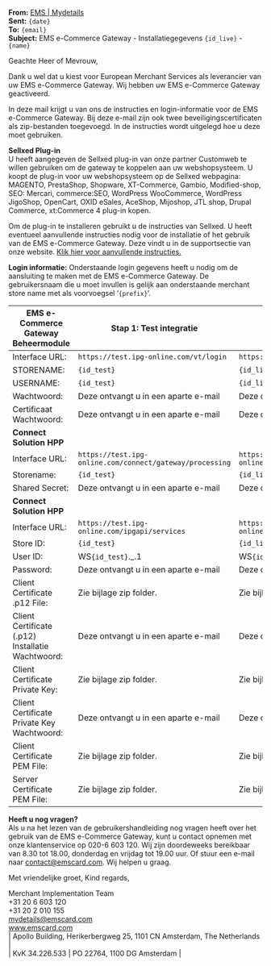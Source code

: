 **From:** [EMS | Mydetails](mailto:mydetails@emscard.com)  
**Sent:** `{date}`  
**To:** `{email}`  
**Subject:** EMS e-Commerce Gateway - Installatiegegevens `{id_live}` - `{name}`  

Geachte Heer of Mevrouw,
 
Dank u wel dat u kiest voor European Merchant Services als leverancier van uw EMS e-Commerce Gateway. Wij hebben uw EMS e-Commerce Gateway geactiveerd.
 
In deze mail krijgt u van ons de instructies en login-informatie voor de EMS e-Commerce Gateway. Bij deze e-mail zijn ook twee beveiligingscertificaten als zip-bestanden toegevoegd. In de instructies wordt uitgelegd hoe u deze moet gebruiken.
 
**Sellxed Plug-in**  
U heeft aangegeven de Sellxed plug-in van onze partner Customweb te willen gebruiken om de gateway te koppelen aan uw webshopsysteem. U koopt de plug-in voor uw webshopsysteem op de Sellxed webpagina: MAGENTO, PrestaShop, Shopware, XT-Commerce, Gambio, Modified-shop, SEO: Mercari, commerce:SEO, WordPress WooCommerce, WordPress JigoShop, OpenCart, OXID eSales, AceShop, Mijoshop, JTL shop, Drupal Commerce, xt:Commerce 4 plug-in kopen.
 
Om de plug-in te installeren gebruikt u de instructies van Sellxed. U heeft eventueel aanvullende instructies nodig voor de installatie of het gebruik van de EMS e-Commerce Gateway. Deze vindt u in de supportsectie van onze website. [Klik hier voor aanvullende instructies.](https://emscard.nl/support/hoe-neem-ik-mijn-ems-e-commerce-gateway-met-sellxed-plug-gebruik)

**Login informatie:**
Onderstaande login gegevens heeft u nodig om de aansluiting te maken met de EMS e-Commerce Gateway. De gebruikersnaam die u moet invullen is gelijk aan onderstaande merchant store name met als voorvoegsel ‘`{prefix}`’.

| EMS e-Commerce Gateway Beheermodule               | Stap 1: Test integratie                                  | Stap 2: Live integratie                                 |
| ------------------------------------------------- | -------------------------------------------------------- | ------------------------------------------------------- |
| Interface URL:                                    | `https://test.ipg-online.com/vt/login`                   | `https://www.ipg-online.com/vt/login`                   |
| STORENAME:                                        | `{id_test}`                                              | `{id_live}`                                             |
| USERNAME:                                         | `{id_test}`                                              | `{id_live}`                                             |
| Wachtwoord:                                       | Deze ontvangt u in een aparte e-mail                     | Deze ontvangt u in een aparte e-mail                    |
| Certificaat Wachtwoord:                           | Deze ontvangt u in een aparte e-mail                     | Deze ontvangt u in een aparte e-mail                    |
| **Connect Solution HPP**                                                                                                                                               |
| Interface URL:                                    | `https://test.ipg-online.com/connect/gateway/processing` | `https://www.ipg-online.com/connect/gateway/processing` |
| Storename:                                        | `{id_test}`                                              | `{id_live}`                                             |
| Shared Secret:                                    | Deze ontvangt u in een aparte e-mail                     | Deze ontvangt u in een aparte e-mail                    |
| **Connect Solution HPP**                                                                                                                                               |
| Interface URL:                                    | `https://test.ipg-online.com/ipgapi/services`            | `https://www.ipg-online.com/ipgapi/services`            |
| Store ID:                                         | `{id_test}`                                              | `{id_live}`                                             |
| User ID:                                          | WS`{id_test}`._.1                                        | WS`{id_live}`._.1                                       |
| Password:                                         | Deze ontvangt u in een aparte e-mail                     | Deze ontvangt u in een aparte e-mail                    |
| Client Certificate .p12 File:                     | Zie bijlage zip folder.                                  | Zie bijlage zip folder.                                 |
| Client Certificate (.p12) Installatie Wachtwoord: | Deze ontvangt u in een aparte e-mail                     | Deze ontvangt u in een aparte e-mail                    |
| Client Certificate Private Key:                   | Zie bijlage zip folder.                                  | Zie bijlage zip folder.                                 |
| Client Certificate Private Key Wachtwoord:        | Deze ontvangt u in een aparte e-mail                     | Deze ontvangt u in een aparte e-mail                    |
| Client Certificate PEM File:                      | Zie bijlage zip folder.                                  | Zie bijlage zip folder.                                 |
| Server Certificate PEM File:                      | Zie bijlage zip folder.                                  | Zie bijlage zip folder.                                 |

**Heeft u nog vragen?**  
Als u na het lezen van de gebruikershandleiding nog vragen heeft over het gebruik van de EMS e-Commerce Gateway, kunt u contact opnemen met onze klantenservice op 020-6 603 120. Wij zijn doordeweeks bereikbaar van 8.30 tot 18.00, donderdag en vrijdag tot 19.00 uur. Of stuur een e-mail naar contact@emscard.com. Wij helpen u graag.
 
Met vriendelijke groet,
Kind regards,

Merchant Implementation Team  
+31 20 6 603 120  
+31 20 2 010 155  
mydetails@emscard.com  
www.emscard.com  
| Apollo Building, Herikerbergweg 25, 1101 CN Amsterdam, The Netherlands |  
| KvK 34.226.533 | PO 22764, 1100 DG Amsterdam |  
